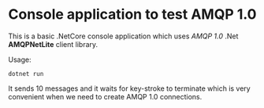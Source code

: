 # Console application to test AMQP 1.0

This is a basic .NetCore console application which uses *AMQP 1.0* .Net **AMQPNetLite** client library.

Usage:
```
dotnet run
```

It sends 10 messages and it waits for key-stroke to terminate which is very convenient
when we need to create AMQP 1.0 connections.
